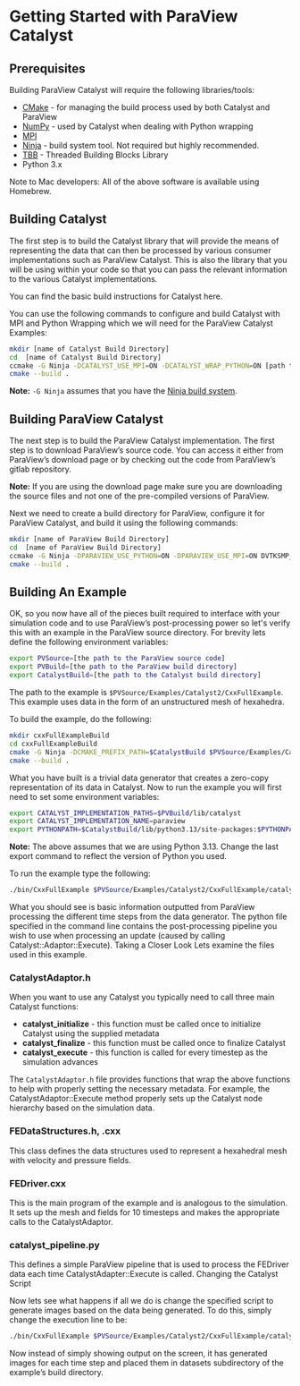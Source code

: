 # Getting Started with ParaView Catalyst

## Prerequisites

Building ParaView Catalyst will require the following libraries/tools:
- [CMake](https://cmake.org/download/) - for managing the build process used by both Catalyst and ParaView
- [NumPy](https://numpy.org) - used by Catalyst when dealing with Python wrapping
- [MPI](https://www.open-mpi.org)
- [Ninja](https://ninja-build.org) - build system tool.  Not required but highly recommended.
- [TBB](https://www.intel.com/content/www/us/en/developer/tools/oneapi/onetbb.html#gs.kmqn38) - Threaded Building Blocks Library
- Python 3.x

Note to Mac developers: All of the above software is available using Homebrew.

## Building Catalyst

The first step is to build the Catalyst library that will provide the means of representing the data that can then be processed by various consumer implementations such as ParaView Catalyst.  This is also the library that you will be using within your code so that you can pass the relevant information to the various Catalyst implementations.

You can find the basic build instructions for Catalyst here. 

You can use the following commands  to configure and build Catalyst with MPI and Python Wrapping which we will need for the ParaView Catalyst Examples:

```bash
mkdir [name of Catalyst Build Directory]
cd  [name of Catalyst Build Directory]
ccmake -G Ninja -DCATALYST_USE_MPI=ON -DCATALYST_WRAP_PYTHON=ON [path to the Catalyst Source Directory]
cmake --build .
```

__Note:__ `-G Ninja` assumes that you have the [Ninja build system](https://ninja-build.org).

## Building ParaView Catalyst

The next step is to build the ParaView Catalyst implementation.  The first step is to download ParaView’s source code.  You can access it either  from ParaView’s download page or by checking out the code from ParaView’s gitlab repository.  

__Note:__ If you are using the download page make sure you are downloading the source files and not one of the pre-compiled versions of ParaView.

Next we need to create a build directory for ParaView,  configure it for ParaView Catalyst, and build it using the following commands:

```bash
mkdir [name of ParaView Build Directory]
cd  [name of ParaView Build Directory]
ccmake -G Ninja -DPARAVIEW_USE_PYTHON=ON -DPARAVIEW_USE_MPI=ON DVTKSMP_IMPLEMENTATION_TYPE=TBB -DCMAKE_BUILD_TYPE=Release -DPARAVIEW_ENABLE_CATALYST=ON -Dcatalyst_DIR=[path to Catalyst Build Directory]  [path to the ParaView Source Directory]
cmake --build .
```

## Building An Example

OK, so you now have all of the pieces built required to interface with your simulation code and to use ParaView’s post-processing power so let's verify this with an example in the ParaView source directory.  For brevity lets define the following environment variables:

```bash
export PVSource=[the path to the ParaView source code]
export PVBuild=[the path to the ParaView build directory]
export CatalystBuild=[the path to the Catalyst build directory]
```

The path to the example is  `$PVSource/Examples/Catalyst2/CxxFullExample`.  This example uses data in the form of an unstructured mesh of hexahedra.

To build the example, do the following:

```bash
mkdir cxxFullExampleBuild
cd cxxFullExampleBuild
cmake -G Ninja -DCMAKE_PREFIX_PATH=$CatalystBuild $PVSource/Examples/Catalyst2/CxxFullExample
cmake --build .
```

What you have built is a trivial data generator that creates a zero-copy representation of its data in Catalyst.  Now to run the example you will first need to set some environment variables:

```bash
export CATALYST_IMPLEMENTATION_PATHS=$PVBuild/lib/catalyst
export CATALYST_IMPLEMENTATION_NAME=paraview
export PYTHONPATH=$CatalystBuild/lib/python3.13/site-packages:$PYTHONPATH
```

__Note:__ The above assumes that we are using Python 3.13. Change the last export command to reflect the version of Python you used.

To run the example type the following:

```bash
./bin/CxxFullExample $PVSource/Examples/Catalyst2/CxxFullExample/catalyst_pipeline.py
```

What you should see is basic information outputted from ParaView processing the different time steps from the data generator.  The python file specified in the command line contains the post-processing pipeline you wish to use when processing an update (caused by calling Catalyst::Adaptor::Execute).
Taking a Closer Look
Lets examine the files used in this example.

### CatalystAdaptor.h

When you want to use any Catalyst you typically need to call three main Catalyst functions:

- __catalyst_initialize__ - this function must be called once to initialize Catalyst using the supplied metadata
- __catalyst_finalize__ - this function must be called once to finalize Catalyst
- __catalyst_execute__ - this function is called for every timestep as the simulation advances

The `CatalystAdaptor.h` file provides functions that wrap the above functions to help with properly setting the necessary metadata.  For example, the CatalystAdaptor::Execute method properly sets up the Catalyst node hierarchy based on the simulation data.

### FEDataStructures.h, .cxx

This class defines the data structures used to represent a hexahedral  mesh with velocity and pressure fields.

### FEDriver.cxx

This is the main program of the example and is analogous to the simulation.  It sets up the mesh and fields for 10 timesteps and makes the appropriate calls to the CatalystAdaptor.

### catalyst_pipeline.py

This defines a simple ParaView pipeline that is used to process the FEDriver data each time CatalystAdapter::Execute is called.
Changing the Catalyst Script

Now lets see what happens if all we do is change the specified script to generate images based on the data being generated.  To do this, simply change the execution line to be:

```bash
./bin/CxxFullExample $PVSource/Examples/Catalyst2/CxxFullExample/catalyst_pipeline_with_rendering.py
```

Now instead of simply showing output on the screen, it has generated images for each time step and placed them in datasets subdirectory of the example’s build directory.
